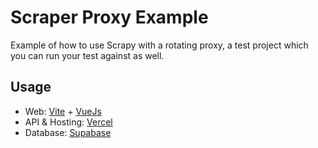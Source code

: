 # Scraper Proxy Example

Example of how to use Scrapy with a rotating proxy, a test project which you can run your test against as well.

## Usage

- Web: [Vite](https://vitejs.dev/) + [VueJs](https://vuejs.org/)
- API & Hosting: [Vercel](https://vercel.com/)
- Database: [Supabase](https://supabase.com/)